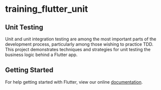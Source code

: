 # training_flutter_unit

## Unit Testing
Unit and unit integration testing are among the most important parts of the development process, particularly among those wishing to practice TDD.  This project demonstrates techniques and strategies for unit testing the business logic behind a Flutter app.

## Getting Started

For help getting started with Flutter, view our online
[documentation](https://flutter.io/).
